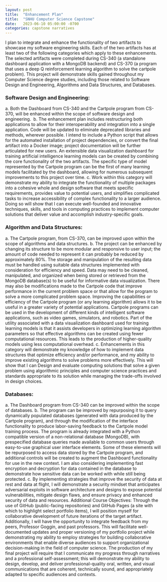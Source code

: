 ```yaml
---
layout: post
title:  "Enhancement Plan"
title:  "SNHU Computer Science Capstone"
date:   2023-06-10 05:00:00 -0700
categories: capstone narratives
---
```

I plan to integrate and enhance the functionality of two artifacts to showcase my software engineering skills. Each of the two artifacts has at least two of the following categories which apply to these enhancements. The selected artifacts were completed during CS-340 (a standalone dashboard application with a MongoDB backend) and CS-370 (a program that uses a deep Q reinforcement learning algorithm to solve the cartpole problem). This project will demonstrate skills gained throughout my Computer Science degree studies, including those related to Software Design and Engineering, Algorithms and Data Structures, and Databases.

### Software Design and Engineering:
a. Both the Dashboard from CS-340 and the Cartpole program from CS-370, will be enhanced within the scope of software design and engineering. 
b. The enhancement plan includes restructuring both applications to allow for their interoperability and integration into a single application. Code will be updated to eliminate deprecated libraries and methods, wherever possible. I intend to include a Python script that allows for the automated installation of project dependencies, or convert the final artifact into a Docker image; project documentation will be further articulated for new users. An extensible data visualization dashboard for training artificial intelligence learning models can be created by combining the core functionality of the two artifacts. The specific type of model represented by the Cartpole program can be the first of many learning models facilitated by the dashboard, allowing for numerous subsequent improvements to this project over time.
c. Work within this category will demonstrate my ability to integrate the functionality of multiple packages into a cohesive whole and design software that meets specific requirements, provides value to potential users, and simplifies complicated tasks to increase accessibility of complex functionality to a larger audience. Doing so will show that I can execute well-founded and innovative techniques, skills, and tools in computing practices to implement computer solutions that deliver value and accomplish industry-specific goals.

### Algorithm and Data Structures:
a. The Cartpole program, from CS-370, can be improved upon within the scope of algorithms and data structures.
b. The project can be enhanced by changing its structure to be more modular and responsive to user input; the amount of code needed to represent it can probably be reduced by approximately 80%. The storage and manipulation of the resulting data must be handled using suitable data structures implemented with consideration for efficiency and speed. Data may need to be cleaned, manipulated, and organized when being stored or retrieved from the MongoDB database(s) to be useful for informative data visualization. There may also be modifications made to the Cartpole code that improve performance in the current problem space or that allow for the program to solve a more complicated problem space. Improving the capabilities or efficiency of the Cartpole program (or any learning algorithm) allows it to be useful in a greater variety of potential applications. Cartpole programs can be used in the development of different kinds of intelligent software applications, such as video games, simulators, and robotics. Part of the utility associated with a data visualization dashboard used for training learning models is that it assists developers in optimizing learning algorithm parameters so that effective algorithms can be created using fewer computational resources. This leads to the production of higher-quality models using less computational overhead.
c. Enhancements in this category will demonstrate my knowledge of how to implement data structures that optimize efficiency and/or performance, and my ability to improve existing algorithms to solve problems more effectively. This will show that I can Design and evaluate computing solutions that solve a given problem using algorithmic principles and computer science practices and standards appropriate to its solution while managing the trade-offs involved in design choices.

### Databases:
a. The Dashboard program from CS-340 can be improved within the scope of databases.
b. The program can be improved by repurposing it to query dynamically populated databases (generated with data produced by the Cartpole program), and through the modification of the interface functionality to produce labor-saving feedback to the Cartpole model training process. The program is already integrated with a Python compatible version of a non-relational database (MongoDB), with prespecified database queries made available to common users through easy-to-use graphical user interface elements. Some of these elements will be repurposed to access data stored by the Cartpole program, and additional controls will be created to augment the Dashboard functionality for use in the new context. I am also considering implementing fast encryption and decryption for data contained in the database to demonstrate how sensitive data can be worked with while still being protected.
c. By implementing strategies that improve the security of data at rest and data at flight, I will demonstrate a security mindset that anticipates adversarial exploits in software architecture and designs to expose potential vulnerabilities, mitigate design flaws, and ensure privacy and enhanced security of data and resources.
Additional Course Objectives:
Through the use of GitHub (public-facing repositories) and GitHub Pages (a site with which to highlight select portfolio items), I will position myself for collaborative development of future iterations of the target artifact. Additionally, I will have the opportunity to integrate feedback from my peers, Professor Goggin, and past professors. This will facilitate well-documented updates and proper versioning of my portfolio project while demonstrating my ability to employ strategies for building collaborative environments that enable diverse audiences to support organizational decision-making in the field of computer science. The production of my final project will require that I communicate my progress through narratives and a professional self-assessment; this will demonstrate my ability to design, develop, and deliver professional-quality oral, written, and visual communications that are coherent, technically sound, and appropriately adapted to specific audiences and contexts.